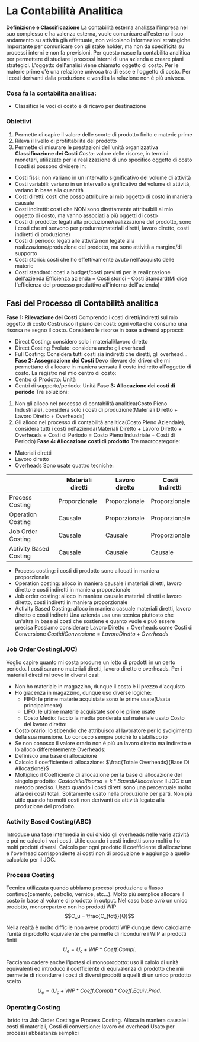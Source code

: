 # La Contabilità Analitica
**Definizione e Classificazione**
La contabilità esterna analizza l'impresa nel suo complesso e ha valenza esterna, vuole comunicare all'esterno il suo andamento su attività già effettuate, non veicolano informazioni strategiche.
Importante per comunicare con gli stake holder, ma non da specificità su processi interni e non fa previsioni. Per questo nasce la contabilita analitica per permettere di studiare i processi interni di una azienda e creare piani strategici.
L'oggetto dell'analisi viene chiamato oggetto di costo. Per le materie prime c'è una relazione univoca tra di esse e l'oggetto di costo. Per i costi derivanti dalla produzione e vendita la relazione non è più univoca. 
### Cosa fa la contabilità analitica:
- Classifica le voci di costo e di ricavo per destinazione

### Obiettivi
1. Permette di capire il valore delle scorte di prodotto finito e materie prime
2. Rileva il livello di profittabilità del prodotto
3. Permette di misurare le prestazioni dell'unità organizzativa
**Classificazione dei Costi**
*Costo*: valore delle risorse, in termini monetari, utilizzate per la realizzazione di uno specifico oggetto di costo
I costi si possono dividere in:
- Costi fissi: non variano in un intervallo significativo del volume di attività
- Costi variabili: variano in un intervallo significativo del volume di attività, variano in base alla quantità
- Costi diretti: costi che posso attribuire al mio oggetto di costo in maniera causale
- Costi indiretti: costi che NON sono direttamente attribuibili al mio oggetto di costo, ma vanno associati a più oggetti di costo
- Costi di prodotto: legati alla produzione/realizzazione del prodotto, sono i costi che mi servono per produrre(materiali diretti, lavoro diretto, costi indiretti di produzione)
- Costi di periodo: legati alle attività non legate alla realizzazione/produzione del prodotto, ma sono attività a margine/di supporto
- Costi storici: costi che ho effettivamente avuto nell'acquisto delle materie
- Costi standard: costi a budget/costi previsti per la realizzazione dell'azienda
Efficienza azienda = Costi storici - Costi Standard(Mi dice l'efficienza del processo produttivo all'interno dell'azienda)

## Fasi del Processo di Contabilità analitica
**Fase 1: Rilevazione dei Costi**
Comprendo i costi diretti/indiretti sul mio oggetto di costo
Costruisco il piano dei costi: ogni volta che consumo una risorsa ne segno il costo. Considero le risorse in base a diversi approcci: 
- Direct Costing: considero solo i materiali/lavoro diretto
- Direct Costing Evoluto: considera anche gli overhead
- Full Costing: Considera tutti costi sia indiretti che diretti, gli overhead...
**Fase 2: Assegnazione dei Costi**
Devo rilevare dei driver che mi permettano di allocare in maniera sensata il costo indiretto all'oggetto di costo.
La registro nel mio centro di costo:
- Centro di Prodotto: Unità 
- Centri di supporto/periodo: Unità
**Fase 3: Allocazione dei costi di periodo**
Tre soluzioni:
1. Non gli alloco nel processo di contabilità analitica(Costo Pieno Industriale), considera solo i costi di produzione(Materiali Diretto + Lavoro Diretto + Overheads)
2. Gli alloco  nel processo di contabilità analitica(Costo PIeno Aziendale), considera tutti i costi nel'azienda(Materiali Diretto + Lavoro Diretto + Overheads + Costi di Periodo = Costo Pieno Industriale + Costi di Periodo)
**Fase 4: Allocazione costi di prodotto**
Tre macrocategorie:
- Materiali diretti
- Lavoro diretto
- Overheads
Sono usate quattro tecniche:

| |Materiali diretti|Lavoro diretto|Costi Indiretti|
|-|-|-|-|
|Process Costing|Proporzionale|Proporzionale|Proporzionale|
|Operation Costing|Causale|Proporzionale|Proporzionale|
|Job Order Costing|Causale|Causale|Proporzionale|
|Activity Based Costing|Causale|Causale|Causale|

- Process costing: i costi di prodotto sono allocati in maniera proporzionale
- Operation costing: alloco in maniera causale i materiali diretti, lavoro diretto e costi indiretti in maniera proporzionale
- Job order costing: alloco in maniera causale materiali diretti e lavoro diretto, costi indiretti in maniera proporzionale
- Activity Based Costing: alloco in maniera casuale materiali diretti, lavoro diretto e costi indiretti
Una azienda usa una tecnica piuttosto che un'altra in base ai costi che sostiene e quanto vuole e può essere precisa
Possiamo considerare Lavoro Diretto + Overheads come  Costi di Conversione
$Costi di Conversione = LavoroDiretto+Overheads$

### Job Order Costing(JOC)
Voglio capire quanto mi costa produrre un lotto di prodotti in un certo periodo.
I costi saranno materiali diretti, lavoro diretto e overheads.
Per i materiali diretti mi trovo in diversi casi:
- Non ho materiale in magazzino, dunque il costo è il prezzo d'acquisto
- Ho giacenza in magazzino, dunque uso diverse logiche:
	- FIFO: le prime materie acquistate sono le prime usate(Usata principalmente)
	- LIFO: le ultime materie acquistate sono le prime usate
	- Costo Medio: faccio la media ponderata sul materiale usato
Costo del lavoro diretto:
- Costo orario: lo stipendio che attribuisco al lavoratore per lo svolgimento della sua mansione. Lo conosco sempre poichè lo stabilisco io
- Se non conosco il valore orario non è più un lavoro diretto ma indiretto e lo alloco differentemente
Overheads:
- Definisco una base di allocazione
- Calcolo il coefficiente di allocazione: $\frac{Totale Overheads}{Base Di Allocazione}$
- Moltiplico il Coefficiente di allocazione per la base di allocazione del singolo prodotto: $Costo della Risorsa = k * Base di Allocazione$
Il JOC è un metodo preciso. Usato quando i costi diretti sono una percentuale molto alta dei costi totali. Solitamente usato nella produzione per parti. Non più utile quando ho molti costi non derivanti da attività legate alla produzione del prodotto. 

### Activity Based Costing(ABC)
Introduce una fase intermedia in cui divido gli overheads nelle varie attività e poi ne calcolo i vari costi. Utile quando i costi indiretti sono molti o ho molti prodotti diversi. Calcolo per ogni prodotto il coefficiente di allocazione e l'overhead corrispondente ai costi non di produzione e aggiungo a quello calcolato per il JOC. 

### Process Costing
Tecnica utilizzata quando abbiamo processi produzione a flusso continuo(cemento, petrolio, vernice, etc...).
Molto più semplice allocare il costo in base al volume di prodotto in output.
Nel caso base avrò un unico prodotto, monoreparto e non ho prodotti WIP
$$C_u = \frac{C_{tot}}{Q}$$

Nella realtà è molto difficile non avere prodotti WIP dunque devo calcolarne l'unità di prodotto equivalente che permette di ricondurre i WIP ai prodotti finiti 
$$U_e = U_c + WIP*Coeff.Compl.$$

Facciamo cadere anche l'ipotesi di monoprodotto: uso il calolo di unità equivalenti ed introduco il coefficiente di equivalenza di prodotto che mii permette di ricondurre i costi di diversi prodotti a quelli di un unico prodotto scelto
$$U_e = (U_c + WIP* Coeff. Compl)*Coeff.Equiv.Prod.$$

### Operating Costing
Ibrido tra Job Order Costing e Process Costing.
Alloca in maniera causale i costi di materiali, 
Costi di conversione: lavoro ed overhead
Usato per processi abbastanza semplici
